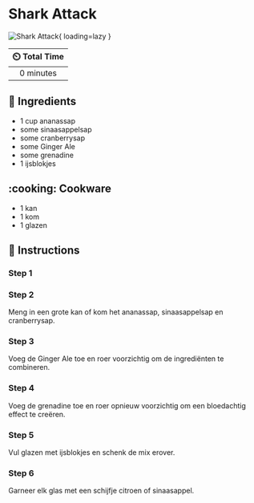 # Shark Attack

![Shark Attack](../assets/images/shark-attack.png){ loading=lazy }

| :timer_clock: Total Time |
|:-----------------------: |
| 0 minutes |

## :salt: Ingredients

- 1 cup ananassap
- some sinaasappelsap
- some cranberrysap
- some Ginger Ale
- some grenadine
- 1 ijsblokjes

## :cooking: Cookware

- 1 kan
- 1 kom
- 1 glazen

## :pencil: Instructions

### Step 1

### Step 2

Meng in een grote kan of kom het ananassap, sinaasappelsap en cranberrysap.

### Step 3

Voeg de Ginger Ale  toe en roer voorzichtig om de ingrediënten te combineren.

### Step 4

Voeg de grenadine toe en roer opnieuw voorzichtig om een bloedachtig effect te creëren.

### Step 5

Vul glazen met ijsblokjes en schenk de mix erover.

### Step 6

Garneer elk glas met een schijfje citroen of sinaasappel.
